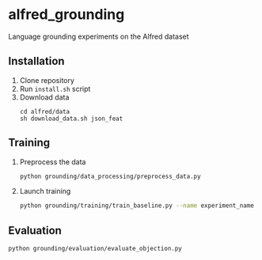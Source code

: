 # alfred_grounding
Language grounding experiments on the Alfred dataset

## Installation

1. Clone repository
2. Run `install.sh` script
3. Download data
    ```
   cd alfred/data
   sh download_data.sh json_feat
   ```
   
## Training
1. Preprocess the data
   ```bash
   python grounding/data_processing/preprocess_data.py
    ```
2. Launch training
   ```bash
   python grounding/training/train_baseline.py --name experiment_name
   ```

## Evaluation
   ```bash
   python grounding/evaluation/evaluate_objection.py
   ```

